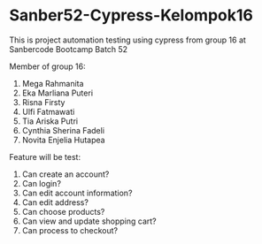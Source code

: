 # Sanber52-Cypress-Kelompok16
This is project automation testing using cypress from group 16 at Sanbercode Bootcamp Batch 52

Member of group 16:
1. Mega Rahmanita
2. Eka Marliana Puteri
3. Risna Firsty
4. Ulfi Fatmawati
5. Tia Ariska Putri
6. Cynthia Sherina Fadeli
7. Novita Enjelia Hutapea

Feature will be test:
1. Can create an account?
2. Can login?
3. Can edit account information?
4. Can edit address?
5. Can choose products?
6. Can view and update shopping cart?
7. Can process to checkout?


